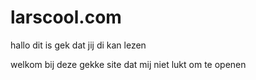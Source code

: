 # larscool.com
hallo dit is gek dat jij di kan lezen


welkom bij deze gekke site dat mij niet lukt om te openen
